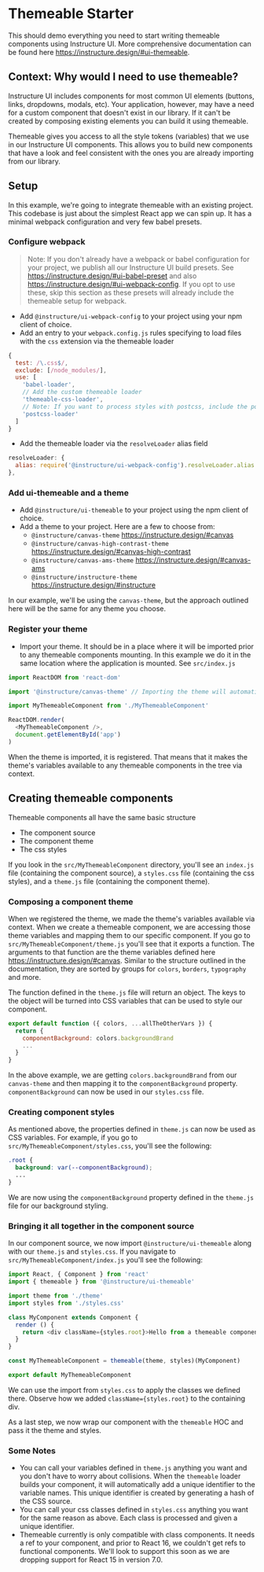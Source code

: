 # Themeable Starter
This should demo everything you need to start writing themeable components using Instructure UI. More comprehensive documentation can be found here https://instructure.design/#ui-themeable.

## Context: Why would I need to use themeable?
Instructure UI includes components for most common UI elements (buttons, links, dropdowns, modals, etc). Your application, however, may have a need for a custom component that doesn't exist in our library. If it can't be created by composing existing elements you can build it using themeable.

Themeable gives you access to all the style tokens (variables) that we use in our Instructure UI components. This allows you to build new components that have a look and feel consistent with the ones you are already importing from our library.

## Setup
In this example, we're going to integrate themeable with an existing project. This codebase is just about the simplest React app we can spin up. It has a minimal webpack configuration and very few babel presets.

### Configure webpack
> Note: If you don't already have a webpack or babel configuration for your project, we publish all our Instructure UI build presets. See https://instructure.design/#ui-babel-preset and also https://instructure.design/#ui-webpack-config. If you opt to use these, skip this section as these presets will already include the themeable setup for webpack.

* Add `@instructure/ui-webpack-config` to your project using your npm client of choice.
* Add an entry to your `webpack.config.js` rules specifying to load files with the `css` extension via the themeable loader
```js
{
  test: /\.css$/,
  exclude: [/node_modules/],
  use: [
    'babel-loader',
    // Add the custom themeable loader
    'themeable-css-loader',
    // Note: If you want to process styles with postcss, include the postcss loader in this entry as well
    'postcss-loader'
  ]
}
```
* Add the themeable loader via the `resolveLoader` alias field
```js
resolveLoader: {
  alias: require('@instructure/ui-webpack-config').resolveLoader.alias
},
```

### Add ui-themeable and a theme
* Add `@instructure/ui-themeable` to your project using the npm client of choice.
* Add a theme to your project. Here are a few to choose from:
  - `@instructure/canvas-theme` https://instructure.design/#canvas
  - `@instructure/canvas-high-contrast-theme` https://instructure.design/#canvas-high-contrast
  - `@instructure/canvas-ams-theme` https://instructure.design/#canvas-ams
  - `@instructure/instructure-theme` https://instructure.design/#instructure

In our example, we'll be using the `canvas-theme`, but the approach outlined here will be the same for any theme you choose.

### Register your theme
* Import your theme. It should be in a place where it will be imported prior to any themeable components mounting. In this example we do it in the same location where the application is mounted. See `src/index.js`
```js
import ReactDOM from 'react-dom'

import '@instructure/canvas-theme' // Importing the theme will automatically register it

import MyThemeableComponent from './MyThemeableComponent'

ReactDOM.render(
  <MyThemeableComponent />,
  document.getElementById('app')
)
```

When the theme is imported, it is registered. That means that it makes the theme's variables available to any themeable components in the tree via context.

## Creating themeable components
Themeable components all have the same basic structure
- The component source
- The component theme
- The css styles

If you look in the `src/MyThemeableComponent` directory, you'll see an `index.js` file (containing the component source), a `styles.css` file (containing the css styles), and a `theme.js` file (containing the component theme).

### Composing a component theme
When we registered the theme, we made the theme's variables available via context. When we create a themeable component, we are accessing those theme variables and mapping them to our specific component. If you go to `src/MyThemeableComponent/theme.js` you'll see that it exports a function. The arguments to that function are the theme variables defined here https://instructure.design/#canvas. Similar to the structure outlined in the documentation, they are sorted by groups for `colors`, `borders`, `typography` and more.

The function defined in the `theme.js` file will return an object. The keys to the object will be turned into CSS variables that can be used to style our component.
```js
export default function ({ colors, ...allTheOtherVars }) {
  return {
    componentBackground: colors.backgroundBrand
    ...
  }
}
```
In the above example, we are getting `colors.backgroundBrand` from our `canvas-theme` and then mapping it to the `componentBackground` property. `componentBackground` can now be used in our `styles.css` file.

### Creating component styles
As mentioned above, the properties defined in `theme.js` can now be used as CSS variables. For example, if you go to `src/MyThemeableComponent/styles.css`, you'll see the following:
```css
.root {
  background: var(--componentBackground);
  ...
}
```
We are now using the `componentBackground` property defined in the `theme.js` file for our background styling.

### Bringing it all together in the component source
In our component source, we now import `@instructure/ui-themeable` along with our `theme.js` and `styles.css`. If you navigate to `src/MyThemeableComponent/index.js` you'll see the following:
```js
import React, { Component } from 'react'
import { themeable } from '@instructure/ui-themeable'

import theme from './theme'
import styles from './styles.css'

class MyComponent extends Component {
  render () {
    return <div className={styles.root}>Hello from a themeable component!</div>
  }
}

const MyThemeableComponent = themeable(theme, styles)(MyComponent)

export default MyThemeableComponent
```
We can use the import from `styles.css` to apply the classes we defined there. Observe how we added `className={styles.root}` to the containing div.

As a last step, we now wrap our component with the `themeable` HOC and pass it the theme and styles.

### Some Notes
* You can call your variables defined in `theme.js` anything you want and you don't have to worry about collisions. When the `themeable` loader builds your component, it will automatically add a unique identifier to the variable names. This unique identifier is created by generating a hash of the CSS source.
* You can call your css classes defined in `styles.css` anything you want for the same reason as above. Each class is processed and given a unique identifier.
* Themeable currently is only compatible with class components. It needs a ref to your component, and prior to React 16, we couldn't get refs to functional components. We'll look to support this soon as we are dropping support for React 15 in version 7.0.
